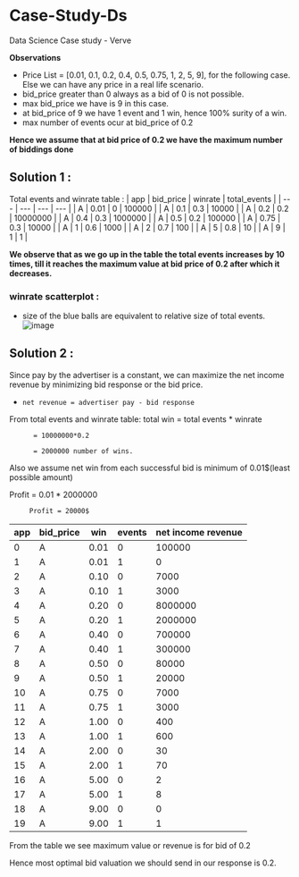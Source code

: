 # Case-Study-Ds
Data Science Case study - Verve

**Observations**

-   Price List = [0.01, 0.1, 0.2, 0.4, 0.5, 0.75, 1, 2, 5, 9], for the following case. Else we can have any price in a real life scenario.
-   bid_price greater than 0 always as a bid of 0 is not possible.
-   max bid_price we have is 9 in this case.
-   at bid_price of 9 we have 1 event and 1 win, hence 100% surity of a win.
-   max number of events ocur at bid_price of 0.2

**Hence we assume that at bid price of 0.2 we have the maximum number of biddings done**

## Solution 1 :

Total events and winrate table :
| app | bid_price | winrate | total_events |
| --- | --- | --- | --- |
| A | 0.01 | 0 | 100000 |
| A | 0.1 | 0.3 | 10000 |
| A | 0.2 | 0.2 | 10000000 |
| A | 0.4 | 0.3 | 1000000 |
| A | 0.5 | 0.2 | 100000 |
| A | 0.75 | 0.3 | 10000 |
| A | 1 | 0.6 | 1000 |
| A | 2 | 0.7 | 100 |
| A | 5 | 0.8 | 10 |
| A | 9 | 1 | 1 |

**We observe that as we go up in the table the total events increases by 10 times, till it reaches the maximum value at bid price of 0.2 after which it decreases.**



### winrate scatterplot : 
-   size of the blue balls are equivalent to relative size of total events.
![image](https://user-images.githubusercontent.com/31728237/184832366-d3fe8ac9-e57b-4b70-887d-ca2d8156f3a4.png)

## Solution 2 :
  Since pay by the advertiser is a constant, we can maximize the net income revenue by minimizing bid response or the bid price.
-     net revenue = advertiser pay - bid response

From total events and winrate table:
total win = total events * winrate

          = 10000000*0.2
          
          = 2000000 number of wins.
         
Also we assume net win from each successful bid is minimum of 0.01$(least possible amount)

Profit    = 0.01 * 2000000 

         Profit = 20000$
         
| app |	bid_price	| win |	events | net income revenue |
| --- | --- | --- | --- | --- |
| 0 |	A |	0.01 |0 | 100000 | 0.00 |
| 1 |	A | 0.01 | 1 | 0 |	0.00 |
| 2	|A | 0.10 |	0	| 7000 |	0.00 |
| 3	|A | 0.10 |	1	| 3000 |	30.00 |
| 4	|A | 0.20	| 0 | 8000000 |	0.00 |
| 5	|A | 0.20	| 1 |	2000000 |	20000.00 |
| 6	|A | 0.40	| 0	| 700000 |	0.00 |
| 7	|A | 0.40	| 1	| 300000 |	3000.00 |
| 8	|A | 0.50	| 0 |	80000 |	0.00 |
| 9	|A | 0.50	| 1 |	20000 |	200.00 |
| 10|	A	| 0.75 | 0 | 7000 |	0.00 |
| 11|	A	| 0.75 | 1 | 3000 |	30.00 |
| 12|	A	| 1.00 | 0 | 400 |	0.00 |
| 13|	A	| 1.00 | 1 | 600 |	6.00 |
| 14|	A	| 2.00 | 0 | 30 |	0.00 |
| 15|	A	| 2.00 | 1 | 70 |	0.70 |
| 16|	A	| 5.00 | 0 | 2 |	0.00 |
| 17|	A	| 5.00 | 1 | 8 |	0.08 |
| 18|	A	| 9.00 | 0 | 0 | 0.00 |
| 19|	A	| 9.00 | 1 | 1 |	0.01 |      


From the table we see maximum value or revenue is for bid of 0.2

Hence most optimal bid valuation we should send in our response is 0.2.
